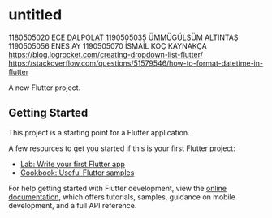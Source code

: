 # untitled
1180505020 ECE DALPOLAT
1190505035 ÜMMÜGÜLSÜM ALTINTAŞ
1190505056 ENES AY
1190505070 İSMAİL KOÇ
KAYNAKÇA
https://blog.logrocket.com/creating-dropdown-list-flutter/
https://stackoverflow.com/questions/51579546/how-to-format-datetime-in-flutter

A new Flutter project.

## Getting Started

This project is a starting point for a Flutter application.

A few resources to get you started if this is your first Flutter project:

- [Lab: Write your first Flutter app](https://docs.flutter.dev/get-started/codelab)
- [Cookbook: Useful Flutter samples](https://docs.flutter.dev/cookbook)

For help getting started with Flutter development, view the
[online documentation](https://docs.flutter.dev/), which offers tutorials,
samples, guidance on mobile development, and a full API reference.
